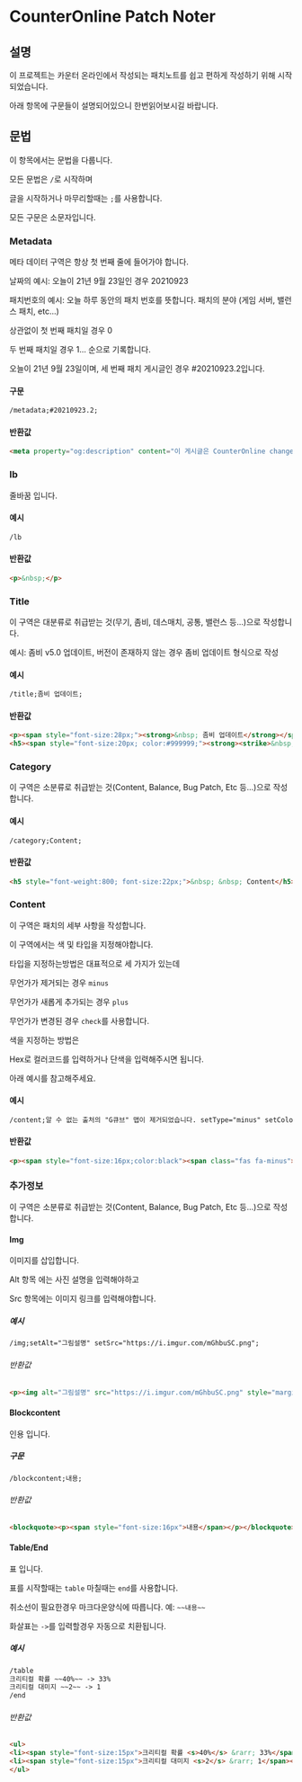 # CounterOnline Patch Noter

## 설명

이 프로젝트는 카운터 온라인에서 작성되는 패치노트를 쉽고 편하게 작성하기 위해 시작되었습니다.

아래 항목에 구문들이 설명되어있으니 한번읽어보시길 바랍니다.

## 문법

이 항목에서는 문법을 다룹니다.

모든 문법은 ``/``로 시작하며

글을 시작하거나 마무리할때는 ``;``를 사용합니다.

모든 구문은 소문자입니다.

### Metadata

메타 데이터 구역은 항상 첫 번째 줄에 들어가야 합니다.

날짜의 예시: 오늘이 21년 9월 23일인 경우 20210923

패치번호의 예시: 오늘 하루 동안의 패치 번호를 뜻합니다. 패치의 분야 (게임 서버, 밸런스 패치, etc...)

상관없이 첫 번째 패치일 경우 0

두 번째 패치일 경우 1... 순으로 기록합니다.

오늘이 21년 9월 23일이며, 세 번째 패치 게시글인 경우 #20210923.2입니다.

#### 구문

```md
/metadata;#20210923.2;
```

#### 반환값

```md
<meta property="og:description" content="이 게시글은 CounterOnline changelog #20210923.2 패치에 관한 내용을 다루고 있습니다.">
```

### lb

줄바꿈 입니다.

#### 예시

```md
/lb
```

#### 반환값

```md
<p>&nbsp;</p>
```

### Title

이 구역은 대분류로 취급받는 것(무기, 좀비, 데스매치, 공통, 밸런스 등...)으로 작성합니다.

예시: 좀비 v5.0 업데이트, 버전이 존재하지 않는 경우 좀비 업데이트 형식으로 작성

#### 예시

```md
/title;좀비 업데이트;
```

#### 반환값

```md
<p><span style="font-size:28px;"><strong>&nbsp; 좀비 업데이트</strong></span></p>
<h5><span style="font-size:20px; color:#999999;"><strong><strike>&nbsp; &nbsp; &nbsp; &nbsp; &nbsp; &nbsp; &nbsp; &nbsp; &nbsp; &nbsp; &nbsp; &nbsp; &nbsp; &nbsp; &nbsp; &nbsp; &nbsp; &nbsp; &nbsp; &nbsp; &nbsp; &nbsp; &nbsp; &nbsp; &nbsp; &nbsp; &nbsp; &nbsp; &nbsp; &nbsp; &nbsp; &nbsp; &nbsp; &nbsp; &nbsp; &nbsp; &nbsp; &nbsp; &nbsp; &nbsp; &nbsp; &nbsp; &nbsp; &nbsp; &nbsp; &nbsp; </strike></strong></span></h5>
```

### Category

이 구역은 소분류로 취급받는 것(Content, Balance, Bug Patch, Etc 등...)으로 작성합니다.

#### 예시

```md
/category;Content;
```

#### 반환값

```md
<h5 style="font-weight:800; font-size:22px;">&nbsp; &nbsp; Content</h5>
```

### Content

이 구역은 패치의 세부 사항을 작성합니다.

이 구역에서는 색 및 타입을 지정해야합니다.

타입을 지정하는방법은 대표적으로 세 가지가 있는데

무언가가 제거되는 경우 ``minus``

무언가가 새롭게 추가되는 경우 ``plus``

무언가가 변경된 경우 ``check``를 사용합니다.

색을 지정하는 방법은

Hex로 컬러코드를 입력하거나 단색을 입력해주시면 됩니다.

아래 예시를 참고해주세요.

#### 예시

```md
/content;알 수 없는 출처의 "G큐브" 맵이 제거되었습니다. setType="minus" setColor="black";
```

#### 반환값

```md
<p><span style="font-size:16px;color:black"><span class="fas fa-minus"> </span> 알 수 없는 출처의 &quot;G큐브&quot; 맵이 제거되었습니다.   </span></p>
```

### 추가정보

이 구역은 소분류로 취급받는 것(Content, Balance, Bug Patch, Etc 등...)으로 작성합니다.

#### Img

이미지를 삽입합니다.

Alt 항목 에는 사진 설명을 입력해야하고

Src 항목에는 이미지 링크를 입력해야합니다.

##### 예시

```md
/img;setAlt="그림설명" setSrc="https://i.imgur.com/mGhbuSC.png";
```

###### 반환값

```md
<p><img alt="그림설명" src="https://i.imgur.com/mGhbuSC.png" style="margin-top:3px;border-radius:15px" width="70%"/></p>
```

#### Blockcontent

인용 입니다.

##### 구문

```md
/blockcontent;내용;
```

###### 반환값

```md
<blockquote><p><span style="font-size:16px">내용</span></p></blockquote>
```

#### Table/End

표 입니다.

표를 시작할때는 ``table``
마칠때는 ``end``를 사용합니다.

취소선이 필요한경우 마크다운양식에 따릅니다. 예: ``~~내용~~``

화살표는 ``->``를 입력할경우 자동으로 치환됩니다.

##### 예시

```md
/table
크리티컬 확률 ~~40%~~ -> 33%
크리티컬 대미지 ~~2~~ -> 1
/end
```

###### 반환값

```md
<ul>
<li><span style="font-size:15px">크리티컬 확률 <s>40%</s> &rarr; 33%</span></li>
<li><span style="font-size:15px">크리티컬 대미지 <s>2</s> &rarr; 1</span></li>
</ul>
```

